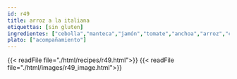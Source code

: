 ```yaml
---
id: r49
title: arroz a la italiana
etiquettas: [sin gluten]
ingredientes: ["cebolla","manteca","jamón","tomate","anchoa","arroz","caldo de gallina","gallina","queso"]
plato: ["acompañamiento"]
---
```


{{< readFile file="./html/recipes/r49.html">}}
{{< readFile file="./html/images/r49_image.html">}}